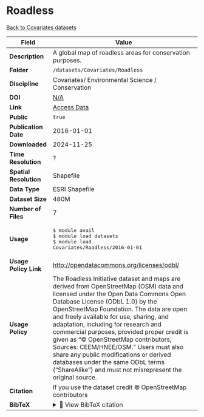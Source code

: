 # Roadless

[Back to Covariates datasets](../Covariates.md)

| Field | Value |
|--------|-------|
| **Description** | A global map of roadless areas for conservation purposes. |
| **Folder** | `/datasets/Covariates/Roadless` |
| **Discipline** | Covariates/ Environmental Science / Conservation |
| **DOI** | [N/A](https://doi.org/N/A) |
| **Link** | [Access Data](http://www.roadless.online/data/) |
| **Public** | `true` |
| **Publication Date** | 2016-01-01 |
| **Downloaded** | 2024-11-25 |
| **Time Resolution** | ? |
| **Spatial Resolution** | Shapefile |
| **Data Type** | ESRI Shapefile |
| **Dataset Size** | 480M |
| **Number of Files** | 7 |
| **Usage** | <pre>&#36; module avail<br>&#36; module load datasets<br>&#36; module load Covariates/Roadless/2016-01-01</pre> |
| **Usage Policy Link** | http://opendatacommons.org/licenses/odbl/ |
| **Usage Policy** | The Roadless Initiative dataset and maps are derived from OpenStreetMap (OSM) data and licensed under the Open Data Commons Open Database License (ODbL 1.0) by the OpenStreetMap Foundation. The data are open and freely available for use, sharing, and adaptation, including for research and commercial purposes, provided proper credit is given as “© OpenStreetMap contributors; Sources: CEEM/HNEE/OSM.” Users must also share any public modifications or derived databases under the same ODbL terms (“ShareAlike”) and must not misrepresent the original source. |
| **Citation** | If you use the dataset credit © OpenStreetMap contributors |
| **BibTeX** | <details><summary>📜 View BibTeX citation</summary><pre>@dataset{Roadless_2016,<br>  author       = {{OpenStreetMap contributors}},<br>  title        = {Roadless Areas for Conservation},<br>  year         = {2016},<br>  publisher    = {OpenStreetMap Foundation / CEEM / HNEE},<br>  address      = {Global},<br>  note         = {Derived from OpenStreetMap (OSM) data; licensed under the Open Data Commons Open Database License (ODbL 1.0). Users must credit “© OpenStreetMap contributors; Sources: CEEM/HNEE/OSM.”},<br>  url          = {http://opendatacommons.org/licenses/odbl/},<br>  howpublished = {\url{https://www.openstreetmap.org}},<br>  keywords     = {Roadless, Conservation, OpenStreetMap, Environmental Science, Covariates},<br>}</pre> |

